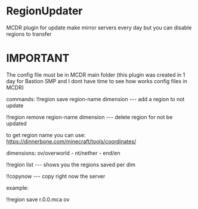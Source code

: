 # RegionUpdater
MCDR plugin for update make mirror servers every day but you can disable regions to transfer

# IMPORTANT
The config file must be in MCDR main folder (this plugin was created in 1 day for Bastion SMP and I dont have time to see how works config files in MCDR)

commands:
!!region save region-name dimension --- add a region to not update

!!region remove region-name dimension --- delete region for not be updated

to get region name you can use: https://dinnerbone.com/minecraft/tools/coordinates/

dimensions: ov/overworld - nt/nether - end/en

!!region list --- shows you the regions saved per dim

!!copynow --- copy right now the server

example:

!!region save r.0.0.mca ov
